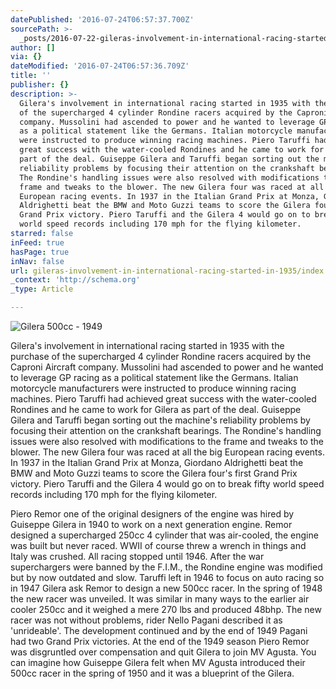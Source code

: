 ```yaml
---
datePublished: '2016-07-24T06:57:37.700Z'
sourcePath: >-
  _posts/2016-07-22-gileras-involvement-in-international-racing-started-in-1935.md
author: []
via: {}
dateModified: '2016-07-24T06:57:36.709Z'
title: ''
publisher: {}
description: >-
  Gilera's involvement in international racing started in 1935 with the purchase
  of the supercharged 4 cylinder Rondine racers acquired by the Caproni Aircraft
  company. Mussolini had ascended to power and he wanted to leverage GP racing
  as a political statement like the Germans. Italian motorcycle manufacturers
  were instructed to produce winning racing machines. Piero Taruffi had achieved
  great success with the water-cooled Rondines and he came to work for Gilera as
  part of the deal. Guiseppe Gilera and Taruffi began sorting out the machine's
  reliability problems by focusing their attention on the crankshaft bearings.
  The Rondine's handling issues were also resolved with modifications to the
  frame and tweaks to the blower. The new Gilera four was raced at all the big
  European racing events. In 1937 in the Italian Grand Prix at Monza, Giordano
  Aldrighetti beat the BMW and Moto Guzzi teams to score the Gilera four’s first
  Grand Prix victory. Piero Taruffi and the Gilera 4 would go on to break fifty
  world speed records including 170 mph for the flying kilometer.
starred: false
inFeed: true
hasPage: true
inNav: false
url: gileras-involvement-in-international-racing-started-in-1935/index.html
_context: 'http://schema.org'
_type: Article

---
```

![Gilera 500cc - 1949](https://the-grid-user-content.s3-us-west-2.amazonaws.com/64117e37-598d-41b9-bafd-e3d87f2993d5.jpg)

Gilera's involvement in international racing started in 1935 with the purchase of the supercharged 4 cylinder Rondine racers acquired by the Caproni Aircraft company. Mussolini had ascended to power and he wanted to leverage GP racing as a political statement like the Germans. Italian motorcycle manufacturers were instructed to produce winning racing machines. Piero Taruffi had achieved great success with the water-cooled Rondines and he came to work for Gilera as part of the deal. Guiseppe Gilera and Taruffi began sorting out the machine's reliability problems by focusing their attention on the crankshaft bearings. The Rondine's handling issues were also resolved with modifications to the frame and tweaks to the blower. The new Gilera four was raced at all the big European racing events. In 1937 in the Italian Grand Prix at Monza, Giordano Aldrighetti beat the BMW and Moto Guzzi teams to score the Gilera four's first Grand Prix victory. Piero Taruffi and the Gilera 4 would go on to break fifty world speed records including 170 mph for the flying kilometer.

Piero Remor one of the original designers of the engine was hired by Guiseppe Gilera in 1940 to work on a next generation engine. Remor designed a supercharged 250cc 4 cylinder that was air-cooled, the engine was built but never raced. WWII of course threw a wrench in things and Italy was crushed. All racing stopped until 1946\. After the war superchargers were banned by the F.I.M., the Rondine engine was modified but by now outdated and slow. Taruffi left in 1946 to focus on auto racing so in 1947 Gilera ask Remor to design a new 500cc racer. In the spring of 1948 the new racer was unveiled. It was similar in many ways to the earlier air cooler 250cc and it weighed a mere 270 lbs and produced 48bhp. The new racer was not without problems, rider Nello Pagani described it as 'unrideable'. The development continued and by the end of 1949 Pagani had two Grand Prix victories. At the end of the 1949 season Piero Remor was disgruntled over compensation and quit Gilera to join MV Agusta. You can imagine how Guiseppe Gilera felt when MV Agusta introduced their 500cc racer in the spring of 1950 and it was a blueprint of the Gilera.